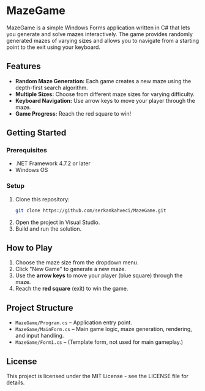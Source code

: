 # MazeGame

MazeGame is a simple Windows Forms application written in C# that lets you generate and solve mazes interactively. The game provides randomly generated mazes of varying sizes and allows you to navigate from a starting point to the exit using your keyboard.

## Features

- **Random Maze Generation:** Each game creates a new maze using the depth-first search algorithm.
- **Multiple Sizes:** Choose from different maze sizes for varying difficulty.
- **Keyboard Navigation:** Use arrow keys to move your player through the maze.
- **Game Progress:** Reach the red square to win!

## Getting Started

### Prerequisites

- .NET Framework 4.7.2 or later
- Windows OS

### Setup

1. Clone this repository:
   ```bash
   git clone https://github.com/serkankahveci/MazeGame.git
   ```
2. Open the project in Visual Studio.
3. Build and run the solution.

## How to Play

1. Choose the maze size from the dropdown menu.
2. Click "New Game" to generate a new maze.
3. Use the **arrow keys** to move your player (blue square) through the maze.
4. Reach the **red square** (exit) to win the game.

## Project Structure

- `MazeGame/Program.cs` – Application entry point.
- `MazeGame/MainForm.cs` – Main game logic, maze generation, rendering, and input handling.
- `MazeGame/Form1.cs` – (Template form, not used for main gameplay.)

## License

This project is licensed under the MIT License - see the LICENSE file for details.
